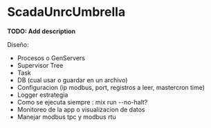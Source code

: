 # ScadaUnrcUmbrella

**TODO: Add description**

Diseño:

- Procesos o GenServers
- Supervisor Tree
- Task
- DB (cual usar o guardar en un archivo)
- Configuracion (ip modbus, port, registros a leer, mastercron time)
- Logger estrategia
- Como se ejecuta siempre : mix run --no-halt?
- Monitoreo de la app o visualizacion de datos
- Manejar modbus tpc y modbus rtu